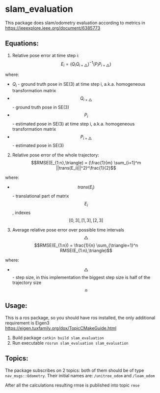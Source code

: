 # slam_evaluation


This package does slam/odometry evaluation according to metrics in https://ieeexplore.ieee.org/document/6385773

## Equations:

1. Relative pose error at time step i:
$$E_i = (Q_iQ_{i+\triangle})^{-1}(P_iP_{i+\triangle})$$

where:
- $Q_i$ - ground truth pose in SE(3) at time step i, a.k.a. homogeneous transformation matrix 
- $$Q_{i+\triangle}$$ - ground truth pose in SE(3)  
- $$P_i$$ - estimated pose in SE(3) at time step i, a.k.a. homogeneous transformation matrix
- $$P_{i+\triangle}$$ - estimated pose in SE(3) 

2. Relative pose error of the whole trajectory:
$$RMSE(E_{1:n},\triangle) = (\frac{1}{m} \sum_{i=1}^m  ||trans(E_i)||^2)^\frac{1}{2}$$

where:
- $$trans(E_i)$$ - translational part of matrix $$E_i$$, indexes $$[0,3],[1,3],[2,3]$$

3. Average relative pose error over possible time intervals $$\triangle$$
$$RMSE(E_{1:n}) = \frac{1}{n} \sum_{\triangle=1}^n RMSE(E_{1:n},\triangle)$$ 

where:
- $$\triangle$$ - step size, in this implementation the biggest step size is half of the trajectory size $$n$$

## Usage:

This is a ros package, so you should have ros installed, the only additional requirement is Eigen3 https://eigen.tuxfamily.org/dox/TopicCMakeGuide.html

1. Build package `catkin build slam_evaluation`
2. Run executable `rosrun slam_evaluation slam_evaluation`

## Topics:
The package subscribes on 2 topics: both of them should be of type `nav_msgs::Odometry`. Their initial names are: `/unitree_odom` and `/loam_odom`

After all the calculations resulting rmse is published into topic `rmse`

